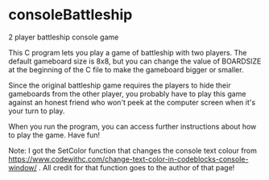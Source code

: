 # consoleBattleship
2 player battleship console game

This C program lets you play a game of battleship with two players. The default gameboard size is 8x8, but you can change the value of BOARDSIZE at the beginning of the C file to make the gameboard bigger or smaller.

Since the original battleship game requires the players to hide their gameboards from the other player, you probably have to play this game against an honest friend who won't peek at the computer screen when it's your turn to play.

When you run the program, you can access further instructions about how to play the game.
Have fun!

Note: I got the SetColor function that changes the console text colour from https://www.codewithc.com/change-text-color-in-codeblocks-console-window/ . All credit for that function goes to the author of that page!
